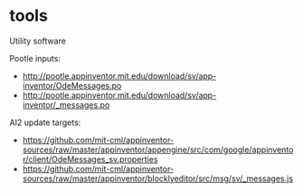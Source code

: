 # tools
Utility software

Pootle inputs:
* http://pootle.appinventor.mit.edu/download/sv/app-inventor/OdeMessages.po
* http://pootle.appinventor.mit.edu/download/sv/app-inventor/_messages.po

AI2 update targets:
* https://github.com/mit-cml/appinventor-sources/raw/master/appinventor/appengine/src/com/google/appinventor/client/OdeMessages_sv.properties
* https://github.com/mit-cml/appinventor-sources/raw/master/appinventor/blocklyeditor/src/msg/sv/_messages.js

